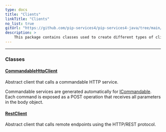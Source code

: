 ```yaml
---
type: docs
title: "Clients"
linkTitle: "Clients"
no_list: true
gitUrl: "https://github.com/pip-services4/pip-services4-java/tree/main/pip-services4-http-java"
description: >
    This package contains classes used to create different types of clients.
---
```

---

<div class="module-body"> 

### Classes

#### [CommandableHttpClient](commandable_http_client)
Abstract client that calls a commandable HTTP service.

Commandable services are generated automatically for
[ICommandable](../../rpc/commands/icommandable). 
Each command is exposed as a POST operation that receives all parameters
in the body object.

#### [RestClient](rest_client)
Abstract client that calls remote endpoints using the HTTP/REST protocol.


</div>


